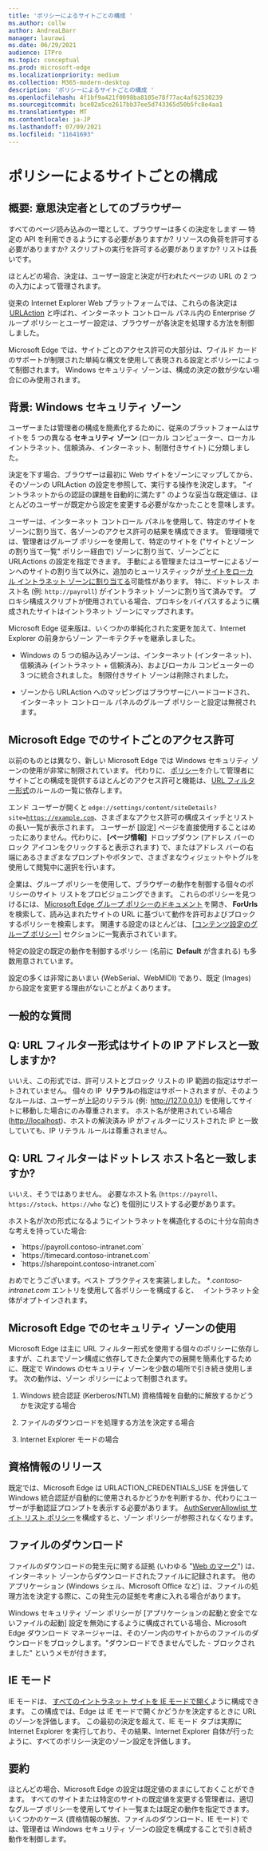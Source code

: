 ```yaml
---
title: 'ポリシーによるサイトごとの構成 '
ms.author: collw
author: AndreaLBarr
manager: laurawi
ms.date: 06/29/2021
audience: ITPro
ms.topic: conceptual
ms.prod: microsoft-edge
ms.localizationpriority: medium
ms.collection: M365-modern-desktop
description: 'ポリシーによるサイトごとの構成 '
ms.openlocfilehash: 4f1bf9a421f0098ba8105e78f77ac4af62530239
ms.sourcegitcommit: bce02a5ce2617bb37ee5d743365d50b5fc8e4aa1
ms.translationtype: MT
ms.contentlocale: ja-JP
ms.lasthandoff: 07/09/2021
ms.locfileid: "11641693"
---
```

# <a name="persite-configuration-by-policy"></a>ポリシーによるサイトごとの構成

## <a name="introduction-browsers-as-decision-makers"></a>概要: 意思決定者としてのブラウザー

すべてのページ読み込みの一環として、ブラウザーは多くの決定をします — 特定の API を利用できるようにする必要がありますか? リソースの負荷を許可する必要がありますか? スクリプトの実行を許可する必要がありますか? リストは長いです。

ほとんどの場合、決定は、ユーザー設定と決定が行われたページの URL の 2 つの入力によって管理されます。

従来の Internet Explorer Web プラットフォームでは、これらの各決定は  [URLAction](/previous-versions/windows/internet-explorer/ie-developer/platform-apis/ms537178%28v%3dvs.85%29) と呼ばれ、インターネット コントロール パネル内の Enterprise グループ ポリシーとユーザー設定は、ブラウザーが各決定を処理する方法を制御しました。  

Microsoft Edge では、サイトごとのアクセス許可の大部分は、ワイルド カードのサポートが制限された単純な構文を使用して表現される設定とポリシーによって制御されます。 Windows セキュリティ ゾーンは、構成の決定の数が少ない場合にのみ使用されます。

## <a name="background-windows-security-zones"></a>背景: Windows セキュリティ ゾーン

ユーザーまたは管理者の構成を簡素化するために、従来のプラットフォームはサイトを 5 つの異なる **セキュリティ ゾーン** (ローカル コンピューター、ローカル イントラネット、信頼済み、インターネット、制限付きサイト) に分類しました。

決定を下す場合、ブラウザーは最初に Web サイトをゾーンにマップしてから、そのゾーンの URLAction の設定を参照して、実行する操作を決定します。 "イントラネットからの認証の課題を自動的に満たす" のような妥当な既定値は、ほとんどのユーザーが既定から設定を変更する必要がなかったことを意味します。

ユーザーは、インターネット コントロール パネルを使用して、特定のサイトをゾーンに割り当て、各ゾーンのアクセス許可の結果を構成できます。 管理環境では、管理者はグループ ポリシーを使用して、特定のサイトを ("サイトとゾーンの割り当て一覧" ポリシー経由で) ゾーンに割り当て、ゾーンごとに URLActions の設定を指定できます。 手動による管理またはユーザーによるゾーンへのサイトの割り当て以外に、追加のヒューリスティックが [サイトをローカル イントラネット ゾーンに割り当てる](/archive/blogs/ieinternals/the-intranet-zone)可能性があります。 特に、ドットレス ホスト名 (例: `http://payroll`) がイントラネット ゾーンに割り当て済みです。 プロキシ構成スクリプトが使用されている場合、プロキシをバイパスするように構成されたサイトはイントラネット ゾーンにマップされます。

Microsoft Edge 従来版は、いくつかの単純化された変更を加えて、Internet Explorer の前身からゾーン アーキテクチャを継承しました。

- Windows の 5 つの組み込みゾーンは、インターネット (インターネット)、信頼済み (イントラネット + 信頼済み)、およびローカル コンピューターの 3 つに統合されました。 制限付きサイト ゾーンは削除されました。

- ゾーンから URLAction へのマッピングはブラウザーにハードコードされ、インターネット コントロール パネルのグループ ポリシーと設定は無視されます。

## <a name="per-site-permissions-in-the-microsoft-edge"></a>Microsoft Edge でのサイトごとのアクセス許可

以前のものとは異なり、新しい Microsoft Edge では Windows セキュリティ ゾーンの使用が非常に制限されています。 代わりに、 [ポリシー](/deployedge/microsoft-edge-policies)を介して管理者にサイトごとの構成を提供するほとんどのアクセス許可と機能は、 [URL フィルター形式](/DeployEdge/edge-learnmmore-url-list-filter%20format)のルールの一覧に依存します。

エンド ユーザーが開くと <code>edge://settings/content/siteDetails?site=https://example.com</code>、さまざまなアクセス許可の構成スイッチとリストの長い一覧が表示されます。 ユーザーが [設定] ページを直接使用することはめったにありません。代わりに、 **[ページ情報]**  ドロップダウン (アドレス バーのロック アイコンをクリックすると表示されます) で、またはアドレス バーの右端にあるさまざまなプロンプトやボタンで、さまざまなウィジェットやトグルを使用して閲覧中に選択を行います。

企業は、グループ ポリシーを使用して、ブラウザーの動作を制御する個々のポリシーのサイト リストをプロビジョニングできます。 これらのポリシーを見つけるには、 [Microsoft Edge グループ ポリシーのドキュメント](/deployedge/microsoft-edge-policies) を開き、 **ForUrls**  を検索して、読み込まれたサイトの URL に基づいて動作を許可およびブロックするポリシーを検索します。 関連する設定のほとんどは、 [[コンテンツ設定のグループ ポリシー]](/deployedge/microsoft-edge-policies#content-settings) セクションに一覧表示されています。

特定の設定の既定の動作を制御するポリシー (名前に  **Default** が含まれる) も多数用意されています。

設定の多くは非常にあいまい (WebSerial、WebMIDI) であり、既定 (Images) から設定を変更する理由がないことがよくあります。

## <a name="common-questions"></a>一般的な質問

## <a name="q-can-the-url-filter-format-match-on-a-sites-ip-address"></a>Q: URL フィルター形式はサイトの IP アドレスと一致しますか?

いいえ、この形式では、許可リストとブロック リストの IP 範囲の指定はサポートされていません。 個々の IP  **リテラル**の指定はサポートされますが、そのようなルールは、ユーザーが上記のリテラル (例:  <http://127.0.0.1/>) を使用してサイトに移動した場合にのみ尊重されます。 ホスト名が使用されている場合 (<http://localhost>)、ホストの解決済み IP がフィルターにリストされた IP と一致していても、IP リテラル ルールは尊重されません。

## <a name="q-can-url-filters-matchjustdotless-host-names"></a>Q: URL フィルターはドットレス ホスト名と一致しますか?

いいえ、そうではありません。 必要なホスト名 (`https://payroll`、`https://stock`、`https://who` など) を個別にリストする必要があります。

ホスト名が次の形式になるようにイントラネットを構造化するのに十分な前向きな考えを持っていた場合:

- <div style="display: inline">`https://payroll.contoso-intranet.com`</div>

- <div style="display: inline">`https://timecard.contoso-intranet.com`</div>

- <div style="display: inline">`https://sharepoint.contoso-intranet.com`</div>

おめでとうございます。ベスト プラクティスを実装しました。 **_.contoso-intranet.com_* エントリを使用して各ポリシーを構成すると、   イントラネット全体がオプトインされます。

## <a name="use-of-security-zones-inthe-microsoft-edge"></a>Microsoft Edge でのセキュリティ ゾーンの使用

Microsoft Edge は主に URL フィルター形式を使用する個々のポリシーに依存しますが、これまでゾーン構成に依存してきた企業内での展開を簡素化するために、既定で Windows のセキュリティ ゾーンを少数の場所で引き続き使用します。 次の動作は、ゾーン ポリシーによって制御されます。

1. Windows 統合認証 (Kerberos/NTLM) 資格情報を自動的に解放するかどうかを決定する場合

2. ファイルのダウンロードを処理する方法を決定する場合

3. Internet Explorer モードの場合

## <a name="credential-release"></a>資格情報のリリース

既定では、Microsoft Edge は URLACTION_CREDENTIALS_USE を評価して Windows 統合認証が自動的に使用されるかどうかを判断するか、代わりにユーザーが手動認証プロンプトを表示する必要があります。 [AuthServerAllowlist サイト リスト ポリシー](/deployedge/microsoft-edge-policies#authserverallowlist)を構成すると、ゾーン ポリシーが参照されなくなります。

## <a name="file-downloads"></a>ファイルのダウンロード

ファイルのダウンロードの発生元に関する証拠 (いわゆる "[Web のマーク](https://textslashplain.com/2016/04/04/downloads-and-the-mark-of-the-web/)") は、インターネット ゾーンからダウンロードされたファイルに記録されます。 他のアプリケーション (Windows シェル、Microsoft Office など) は、ファイルの処理方法を決定する際に、この発生元の証拠を考慮に入れる場合があります。

Windows セキュリティ ゾーン ポリシーが [アプリケーションの起動と安全でないファイルの起動] 設定を無効にするように構成されている場合、Microsoft Edge ダウンロード マネージャーは、そのゾーン内のサイトからのファイルのダウンロードをブロックします。"ダウンロードできませんでした - ブロックされました" というメモが付きます。  

## <a name="ie-mode"></a>IE モード

IE モードは、 [すべてのイントラネット サイトを IE モードで開く](/deployedge/edge-ie-mode#configure-all-intranet-sites)ように構成できます。 この構成では、Edge は IE モードで開くかどうかを決定するときに URL のゾーンを評価します。 この最初の決定を超えて、IE モード タブは実際に Internet Explorer を実行しており、その結果、Internet Explorer 自体が行ったように、すべてのポリシー決定のゾーン設定を評価します。

## <a name="summary"></a>要約

ほとんどの場合、Microsoft Edge の設定は既定値のままにしておくことができます。 すべてのサイトまたは特定のサイトの既定値を変更する管理者は、適切なグループ ポリシーを使用してサイト一覧または既定の動作を指定できます。 いくつかのケース (資格情報の解放、ファイルのダウンロード、IE モード) では、管理者は Windows セキュリティ ゾーンの設定を構成することで引き続き動作を制御します。
